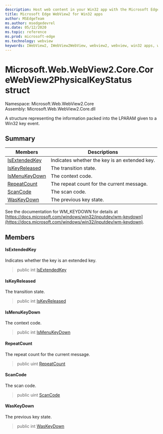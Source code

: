 ```yaml
---
description: Host web content in your Win32 app with the Microsoft Edge WebView2 control
title: Microsoft Edge WebView2 for Win32 apps
author: MSEdgeTeam
ms.author: msedgedevrel
ms.date: 05/12/2020
ms.topic: reference
ms.prod: microsoft-edge
ms.technology: webview
keywords: IWebView2, IWebView2WebView, webview2, webview, win32 apps, win32, edge, ICoreWebView2, ICoreWebView2Controller, browser control, edge html
---
```


# Microsoft.Web.WebView2.Core.CoreWebView2PhysicalKeyStatus struct 

Namespace: Microsoft.Web.WebView2.Core\
Assembly: Microsoft.Web.WebView2.Core.dll

A structure representing the information packed into the LPARAM given to a Win32 key event.

## Summary

 Members                        | Descriptions
--------------------------------|---------------------------------------------
[IsExtendedKey](#isextendedkey) | Indicates whether the key is an extended key.
[IsKeyReleased](#iskeyreleased) | The transition state.
[IsMenuKeyDown](#ismenukeydown) | The context code.
[RepeatCount](#repeatcount) | The repeat count for the current message.
[ScanCode](#scancode) | The scan code.
[WasKeyDown](#waskeydown) | The previous key state.

See the documentation for WM_KEYDOWN for details at [https://docs.microsoft.com/windows/win32/inputdev/wm-keydown](https://docs.microsoft.com/windows/win32/inputdev/wm-keydown).

## Members

#### IsExtendedKey 

Indicates whether the key is an extended key.

> public int [IsExtendedKey](#isextendedkey)

#### IsKeyReleased 

The transition state.

> public int [IsKeyReleased](#iskeyreleased)

#### IsMenuKeyDown 

The context code.

> public int [IsMenuKeyDown](#ismenukeydown)

#### RepeatCount 

The repeat count for the current message.

> public uint [RepeatCount](#repeatcount)

#### ScanCode 

The scan code.

> public uint [ScanCode](#scancode)

#### WasKeyDown 

The previous key state.

> public int [WasKeyDown](#waskeydown)
